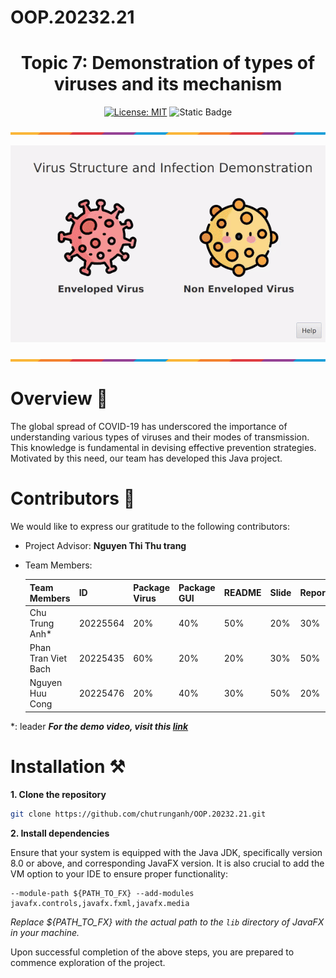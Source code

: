 # OOP.20232.21 

<div align="center">

# Topic 7: Demonstration of types of viruses and its mechanism

</div>

<div align="center">

[![License: MIT](https://img.shields.io/badge/License-MIT-yellow.svg)](https://opensource.org/licenses/MIT)
![Static Badge](https://img.shields.io/badge/GUI-javaFX-green)



<p><img src="sourcecode/application/demonstration/gui/image/ColorLine.png" alt="Not Found Image">  </p>

![demo.gif](sourcecode/application/demonstration/gui/image/demo.gif)
<p><img src="sourcecode/application/demonstration/gui/image/ColorLine.png" alt="Not Found Image">  </p>

</div>

# Overview 📝
The global spread of COVID-19 has underscored the importance of understanding various types of viruses and their modes of transmission. This knowledge is fundamental in devising effective prevention strategies. Motivated by this need, our team has developed this Java project.

# Contributors 🤝

We would like to express our gratitude to the following contributors:

- Project Advisor: **Nguyen Thi Thu trang**
- Team Members:

  | Team Members | ID | Package Virus | Package GUI | README | Slide | Report | Diagram |
    | --- | --- | --- | --- | --- | --- | --- | --- |
  | Chu Trung Anh* | 20225564 | 20% | 40% | 50% | 20% | 30% | 30% |
  | Phan Tran Viet Bach | 20225435 | 60% | 20% | 20% | 30% | 50% | 40% |
  | Nguyen Huu Cong | 20225476 | 20% | 40% | 30% | 50% | 20% | 30% |

*: leader
***For the demo video, visit this [link](https://husteduvn-my.sharepoint.com/:v:/g/personal/anh_ct225564_sis_hust_edu_vn/EfbyFW8w81tIg6k23O_2JIsBnrF1YS8xHUNegNK3qyXTgA?nav=eyJyZWZlcnJhbEluZm8iOnsicmVmZXJyYWxBcHAiOiJPbmVEcml2ZUZvckJ1c2luZXNzIiwicmVmZXJyYWxBcHBQbGF0Zm9ybSI6IldlYiIsInJlZmVycmFsTW9kZSI6InZpZXciLCJyZWZlcnJhbFZpZXciOiJNeUZpbGVzTGlua0NvcHkifX0&e=KgYgoQ)***

# Installation ⚒️


**1. Clone the repository**
```bash
git clone https://github.com/chutrunganh/OOP.20232.21.git
```
**2. Install dependencies**

Ensure that your system is equipped with the Java JDK, specifically version 8.0 or above, and corresponding JavaFX version. It is also crucial to add the VM option to your IDE to ensure proper functionality:
```plaintext
--module-path ${PATH_TO_FX} --add-modules javafx.controls,javafx.fxml,javafx.media
```
*Replace ${PATH_TO_FX} with the actual path to the `lib` directory of JavaFX in your machine.*

Upon successful completion of the above steps, you are prepared to commence exploration of the project.












